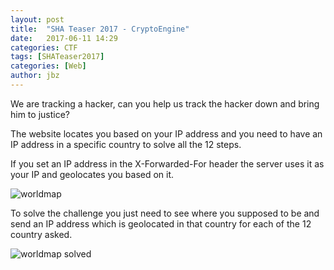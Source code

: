 ```yaml
---
layout: post
title:  "SHA Teaser 2017 - CryptoEngine"
date:   2017-06-11 14:29
categories: CTF
tags: [SHATeaser2017]
categories: [Web]
author: jbz
---
```

We are tracking a hacker, can you help us track the hacker down and bring him to justice?


The website locates you based on your IP address and you need to have an IP address in a specific country to solve all the 12 steps.

If you set an IP address in the X-Forwarded-For header the server uses it as your IP and geolocates you based on it.


![worldmap](https://raw.githubusercontent.com/jbzteam/CTF/master/SHATeaser2017/FollowMe/followme1.png)


To solve the challenge you just need to see where you supposed to be and send an IP address which is geolocated in that country for each of the 12 country asked.


![worldmap solved](https://raw.githubusercontent.com/jbzteam/CTF/master/SHATeaser2017/FollowMe/followme3.png)
